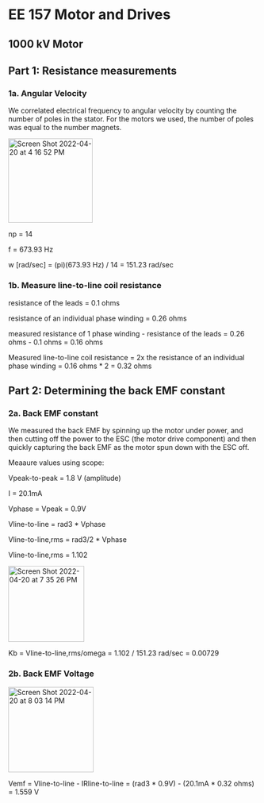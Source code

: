 # EE 157 Motor and Drives

## 1000 kV Motor


## Part 1: Resistance measurements

### 1a. Angular Velocity

We correlated electrical frequency to angular velocity by counting the number of poles in the stator. For the motors we used, the number of poles was equal to the number magnets.  

<img width="170" alt="Screen Shot 2022-04-20 at 4 16 52 PM" src="https://user-images.githubusercontent.com/71578472/164339934-72ad934d-b84c-4b9c-b290-884faa75513a.png">

np = 14

f = 673.93 Hz

w [rad/sec] = (pi)(673.93 Hz) / 14 = 151.23 rad/sec

### 1b. Measure line-to-line coil resistance

resistance of the leads = 0.1 ohms 


resistance of an individual phase winding = 0.26 ohms 


measured resistance of 1 phase winding - resistance of the leads =  0.26 ohms  - 0.1 ohms  = 0.16 ohms 

Measured line-to-line coil resistance =  2x the resistance of an individual phase winding = 0.16 ohms * 2  = 0.32 ohms

## Part 2: Determining the back EMF constant 

### 2a. Back EMF constant 

We measured the back EMF by spinning up the motor under power, and then cutting off the power to the ESC (the motor drive component) and then quickly capturing the back EMF as the motor spun down with the ESC off. 

Meaaure values using scope:

Vpeak-to-peak = 1.8 V (amplitude)

I = 20.1mA

Vphase = Vpeak = 0.9V

Vline-to-line = rad3 * Vphase

Vline-to-line,rms = rad3/2 * Vphase

Vline-to-line,rms = 1.102 

<img width="153" alt="Screen Shot 2022-04-20 at 7 35 26 PM" src="https://user-images.githubusercontent.com/71578472/164360349-870272a1-09a6-45bb-8c0a-055328aab3d6.png">

Kb = Vline-to-line,rms/omega = 1.102 / 151.23 rad/sec = 0.00729 

### 2b. Back EMF Voltage


<img width="172" alt="Screen Shot 2022-04-20 at 8 03 14 PM" src="https://user-images.githubusercontent.com/71578472/164363404-6062548d-7bff-4e94-93a3-b4d40b6ab98a.png">

Vemf = Vline-to-line - IRline-to-line = (rad3 * 0.9V) - (20.1mA * 0.32 ohms) = 1.559 V











